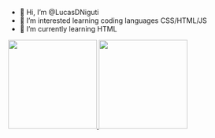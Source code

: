 - 👋 Hi, I’m @LucasDNiguti
- 👀 I’m interested learning coding languages CSS/HTML/JS
- 🌱 I’m currently learning HTML

 <div> 
  <a href="https://github.com/LucasDNiguti">
  <img height="180em" src="https://github-readme-stats.vercel.app/api?username=LucasDNiguti&show_icons=true&theme=gotham&include_all_commits=true&count_private=true"/>
  <img height="180em" src="https://github-readme-stats.vercel.app/api/top-langs/?username=LucasDNiguti&layout=compact&langs_count=7&theme=gotham"/>
</div>
